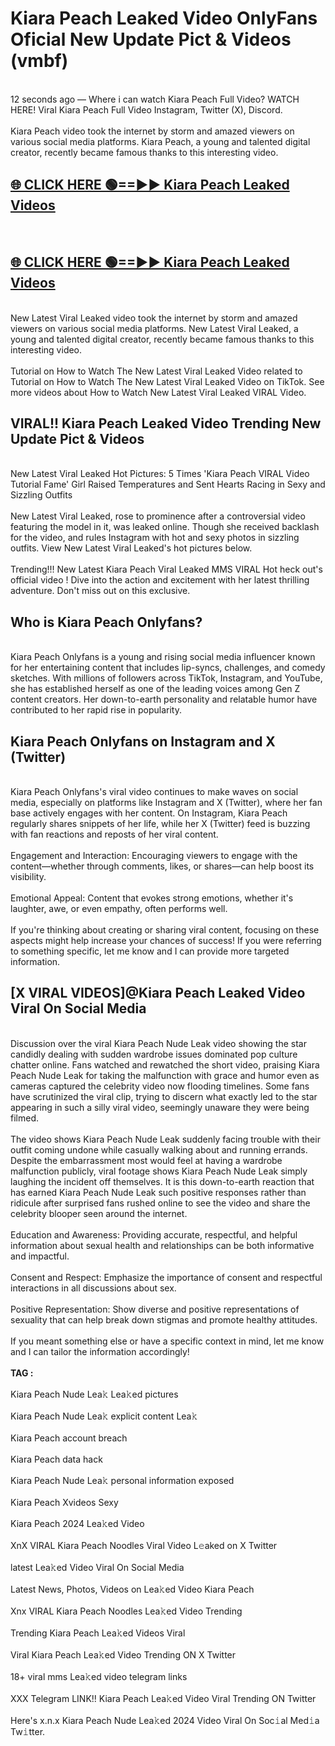# Kiara Peach Leaked Video OnlyFans Oficial New Update Pict & Videos (vmbf)
<br>
12 seconds ago — Where i can watch Kiara Peach Full Video? WATCH HERE! Viral Kiara Peach Full Video Instagram, Twitter (X), Discord.
<br><br>
Kiara Peach video took the internet by storm and amazed viewers on various social media platforms. Kiara Peach, a young and talented digital creator, recently became famous thanks to this interesting video.
<br>
<h2><a href="https://play.trustnlinepharmacy.us?title=Kiara_Peach">🌐 CLICK HERE 🟢==►► Kiara Peach Leaked Videos</a></h2>
<br>
<h2><a href="https://play.trustnlinepharmacy.us?title=Kiara_Peach">🌐 CLICK HERE 🟢==►► Kiara Peach Leaked Videos</a></h2>
<br>
New Latest Viral Leaked video took the internet by storm and amazed viewers on various social media platforms. New Latest Viral Leaked, a young and talented digital creator, recently became famous thanks to this interesting video.
<br><br>
Tutorial on How to Watch The New Latest Viral Leaked Video related to Tutorial on How to Watch The New Latest Viral Leaked Video on TikTok. See more videos about How to Watch New Latest Viral Leaked VIRAL Video.
<br>
<h2>VIRAL!! Kiara Peach Leaked Video Trending New Update Pict & Videos</h2>
<br>
New Latest Viral Leaked Hot Pictures: 5 Times 'Kiara Peach VIRAL Video Tutorial Fame' Girl Raised Temperatures and Sent Hearts Racing in Sexy and Sizzling Outfits
<br><br>
New Latest Viral Leaked, rose to prominence after a controversial video featuring the model in it, was leaked online. Though she received backlash for the video, and rules Instagram with hot and sexy photos in sizzling outfits. View New Latest Viral Leaked's hot pictures below.
<br><br>
Trending!!! New Latest Kiara Peach Viral Leaked MMS VIRAL Hot heck out's official video ! Dive into the action and excitement with her latest thrilling adventure. Don't miss out on this exclusive.
<br>
<h2>Who is Kiara Peach Onlyfans?</h2>
<br>
Kiara Peach Onlyfans is a young and rising social media influencer known for her entertaining content that includes lip-syncs, challenges, and comedy sketches. With millions of followers across TikTok, Instagram, and YouTube, she has established herself as one of the leading voices among Gen Z content creators. Her down-to-earth personality and relatable humor have contributed to her rapid rise in popularity.
<br>
<h2>Kiara Peach Onlyfans on Instagram and X (Twitter)</h2>
<br>
Kiara Peach Onlyfans's viral video continues to make waves on social media, especially on platforms like Instagram and X (Twitter), where her fan base actively engages with her content. On Instagram, Kiara Peach regularly shares snippets of her life, while her X (Twitter) feed is buzzing with fan reactions and reposts of her viral content.
<br><br>
Engagement and Interaction: Encouraging viewers to engage with the content—whether through comments, likes, or shares—can help boost its visibility.
<br><br>
Emotional Appeal: Content that evokes strong emotions, whether it's laughter, awe, or even empathy, often performs well.
<br><br>
If you're thinking about creating or sharing viral content, focusing on these aspects might help increase your chances of success! If you were referring to something specific, let me know and I can provide more targeted information.
<br>
<h2>[X VIRAL VIDEOS]@Kiara Peach Leaked Video Viral On Social Media</h2>
<br>
Discussion over the viral Kiara Peach Nude Leak video showing the star candidly dealing with sudden wardrobe issues dominated pop culture chatter online. Fans watched and rewatched the short video, praising Kiara Peach Nude Leak for taking the malfunction with grace and humor even as cameras captured the celebrity video now flooding timelines. Some fans have scrutinized the viral clip, trying to discern what exactly led to the star appearing in such a silly viral video, seemingly unaware they were being filmed.
<br><br>
The video shows Kiara Peach Nude Leak suddenly facing trouble with their outfit coming undone while casually walking about and running errands. Despite the embarrassment most would feel at having a wardrobe malfunction publicly, viral footage shows Kiara Peach Nude Leak simply laughing the incident off themselves. It is this down-to-earth reaction that has earned Kiara Peach Nude Leak such positive responses rather than ridicule after surprised fans rushed online to see the video and share the celebrity blooper seen around the internet.
<br><br>
Education and Awareness: Providing accurate, respectful, and helpful information about sexual health and relationships can be both informative and impactful.
<br><br>
Consent and Respect: Emphasize the importance of consent and respectful interactions in all discussions about sex.
<br><br>
Positive Representation: Show diverse and positive representations of sexuality that can help break down stigmas and promote healthy attitudes.
<br><br>
If you meant something else or have a specific context in mind, let me know and I can tailor the information accordingly!
<br><br>
<strong>TAG :</strong>
<br><br>
Kiara Peach Nude Lea𝚔 Lea𝚔ed pictures
<br><br>
Kiara Peach Nude Lea𝚔 explicit content Lea𝚔
<br><br>
Kiara Peach account breach
<br><br>
Kiara Peach data hack
<br><br>
Kiara Peach Nude Lea𝚔 personal information exposed
<br><br>
Kiara Peach Xvideos Sexy
<br><br>
Kiara Peach 2024 Lea𝚔ed Video
<br><br>
XnX VIRAL Kiara Peach Noodles Viral Video L𝚎aked on X Twitter
<br><br>
latest Lea𝚔ed Video Viral On Social Media
<br><br>
Latest News, Photos, Videos on Lea𝚔ed Video Kiara Peach
<br><br>
Xnx VIRAL Kiara Peach Noodles Lea𝚔ed Video Trending
<br><br>
Trending Kiara Peach Lea𝚔ed Videos Viral
<br><br>
Viral Kiara Peach Lea𝚔ed Video Trending ON X Twitter
<br><br>
18+ viral mms Lea𝚔ed video telegram links
<br><br>
XXX Telegram LINK!! Kiara Peach Lea𝚔ed Video Viral Trending ON Twitter
<br><br>
Here's x.n.x Kiara Peach Nude Lea𝚔ed 2024 Video Viral On Soc𝚒al Med𝚒a Tw𝚒tter.